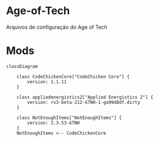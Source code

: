 # Age-of-Tech
Arquivos de configuração do Age of Tech

# Mods
```mermaid
classDiagram

    class CodeChickenCore["CodeChicken Core"] {
        version: 1.1.11
    }

    class appliedenergistics2["Applied Energistics 2"] {
        version: rv3-beta-212-GTNH-1-ga99d8df.dirty
    }

    class NotEnoughItems["NotEnoughItems"] {
        version: 2.3.53-GTNH
    }
    NotEnoughItems <-- CodeChickenCore
```
